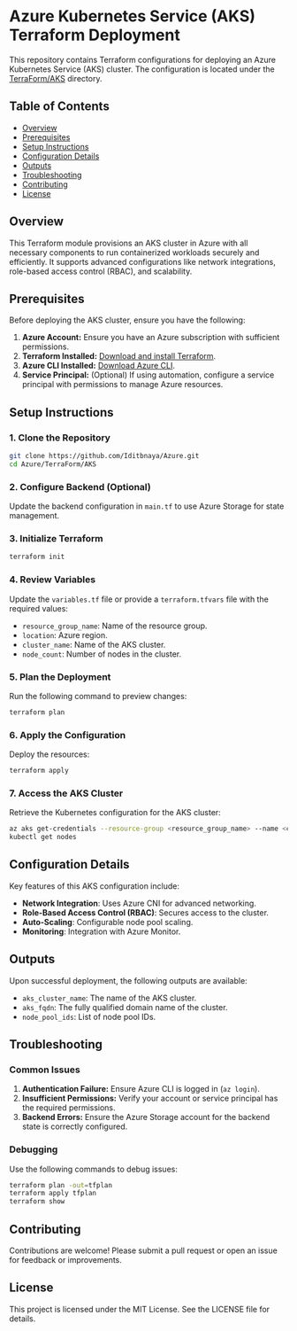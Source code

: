 # Azure Kubernetes Service (AKS) Terraform Deployment

This repository contains Terraform configurations for deploying an Azure Kubernetes Service (AKS) cluster. The configuration is located under the [TerraForm/AKS](https://github.com/Iditbnaya/Azure/tree/main/TerraForm/AKS) directory.

## Table of Contents

- [Overview](#overview)
- [Prerequisites](#prerequisites)
- [Setup Instructions](#setup-instructions)
- [Configuration Details](#configuration-details)
- [Outputs](#outputs)
- [Troubleshooting](#troubleshooting)
- [Contributing](#contributing)
- [License](#license)

## Overview

This Terraform module provisions an AKS cluster in Azure with all necessary components to run containerized workloads securely and efficiently. It supports advanced configurations like network integrations, role-based access control (RBAC), and scalability.

## Prerequisites

Before deploying the AKS cluster, ensure you have the following:

1. **Azure Account:** Ensure you have an Azure subscription with sufficient permissions.
2. **Terraform Installed:** [Download and install Terraform](https://www.terraform.io/downloads.html).
3. **Azure CLI Installed:** [Download Azure CLI](https://learn.microsoft.com/en-us/cli/azure/install-azure-cli).
4. **Service Principal:** (Optional) If using automation, configure a service principal with permissions to manage Azure resources.

## Setup Instructions

### 1. Clone the Repository

```bash
git clone https://github.com/Iditbnaya/Azure.git
cd Azure/TerraForm/AKS
```

### 2. Configure Backend (Optional)

Update the backend configuration in `main.tf` to use Azure Storage for state management.

### 3. Initialize Terraform

```bash
terraform init
```

### 4. Review Variables

Update the `variables.tf` file or provide a `terraform.tfvars` file with the required values:

- `resource_group_name`: Name of the resource group.
- `location`: Azure region.
- `cluster_name`: Name of the AKS cluster.
- `node_count`: Number of nodes in the cluster.

### 5. Plan the Deployment

Run the following command to preview changes:

```bash
terraform plan
```

### 6. Apply the Configuration

Deploy the resources:

```bash
terraform apply
```

### 7. Access the AKS Cluster

Retrieve the Kubernetes configuration for the AKS cluster:

```bash
az aks get-credentials --resource-group <resource_group_name> --name <cluster_name>
kubectl get nodes
```

## Configuration Details

Key features of this AKS configuration include:

- **Network Integration**: Uses Azure CNI for advanced networking.
- **Role-Based Access Control (RBAC)**: Secures access to the cluster.
- **Auto-Scaling**: Configurable node pool scaling.
- **Monitoring**: Integration with Azure Monitor.

## Outputs

Upon successful deployment, the following outputs are available:

- `aks_cluster_name`: The name of the AKS cluster.
- `aks_fqdn`: The fully qualified domain name of the cluster.
- `node_pool_ids`: List of node pool IDs.

## Troubleshooting

### Common Issues

1. **Authentication Failure:** Ensure Azure CLI is logged in (`az login`).
2. **Insufficient Permissions:** Verify your account or service principal has the required permissions.
3. **Backend Errors:** Ensure the Azure Storage account for the backend state is correctly configured.

### Debugging

Use the following commands to debug issues:

```bash
terraform plan -out=tfplan
terraform apply tfplan
terraform show
```

## Contributing

Contributions are welcome! Please submit a pull request or open an issue for feedback or improvements.

## License

This project is licensed under the MIT License. See the LICENSE file for details.
